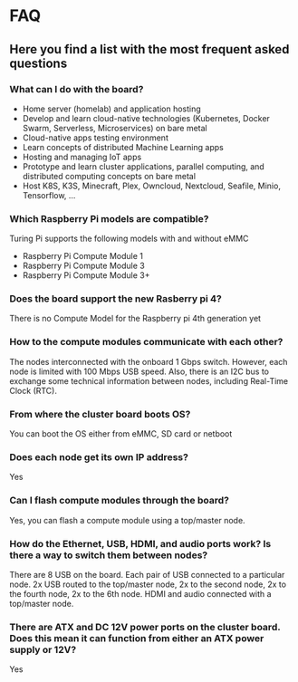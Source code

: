 # FAQ

## Here you find a list with the most frequent asked questions

### What can I do with the board?

* Home server (homelab) and application hosting
* Develop and learn cloud-native technologies (Kubernetes, Docker Swarm, Serverless, Microservices) on bare metal
* Cloud-native apps testing environment
* Learn concepts of distributed Machine Learning apps
* Hosting and managing IoT apps
* Prototype and learn cluster applications, parallel computing, and distributed computing concepts on bare metal
* Host K8S, K3S, Minecraft, Plex, Owncloud, Nextcloud, Seafile, Minio, Tensorflow, …

### Which Raspberry Pi models are compatible?

Turing Pi supports the following models with and without eMMC

* Raspberry Pi Compute Module 1
* Raspberry Pi Compute Module 3
* Raspberry Pi Compute Module 3+

### Does the board support the new Rasberry pi 4?

There is no Compute Model for the Raspberry pi 4th generation yet

### How to the compute modules communicate with each other?

The nodes interconnected with the onboard 1 Gbps switch. However, each node is limited with 100 Mbps USB speed. Also, there is an I2C bus to exchange some technical information between nodes, including Real-Time Clock (RTC).

### From where the cluster board boots OS?
You can boot the OS either from eMMC, SD card or netboot

### Does each node get its own IP address?

Yes

### Can I flash compute modules through the board?

Yes, you can flash a compute module using a top/master node.

### How do the Ethernet, USB, HDMI, and audio ports work? Is there a way to switch them between nodes?

There are 8 USB on the board. Each pair of USB connected to a particular node.
2x USB routed to the top/master node, 2x to the second node, 2x to the fourth node, 2x to the 6th node.
HDMI and audio connected with a top/master node.

### There are ATX and DC 12V power ports on the cluster board. Does this mean it can function from either an ATX power supply or 12V?

Yes